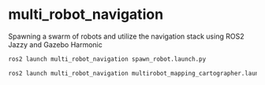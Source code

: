 # multi_robot_navigation
Spawning a swarm of robots and utilize the navigation stack using ROS2 Jazzy and Gazebo Harmonic


```bash
ros2 launch multi_robot_navigation spawn_robot.launch.py
```

```bash
ros2 launch multi_robot_navigation multirobot_mapping_cartographer.launch.py
```